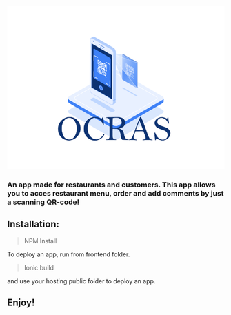 <h3 align="center"><img src="./frontend/Ocras_logo.gif" alt="Ocras_logo"/></h3>

<h3 align="left">An app made for restaurants and customers. This app allows you to acces restaurant menu, order and add comments by just a scanning QR-code! </h3>

<h2>Installation:</h2>

> NPM Install

To deploy an app, run from frontend folder.

>Ionic build

and use your hosting public folder to deploy an app.

<h2>Enjoy!</h2>

